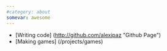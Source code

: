 ```yaml
---
#category: about
somevar: awesome
---
```


+ [Writing code] (http://github.com/alexjpaz "Github Page")
+ [Making games] (/projects/games)
